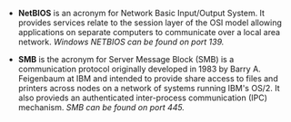  - **NetBIOS** is an acronym for Network Basic Input/Output System. It provides services relate to the session layer of the OSI model allowing applications on separate computers to communicate over a local area network. *Windows NETBIOS can be found on port 139.*

 - **SMB** is the acronym for Server Message Block (SMB) is a communication protocol originally developed in 1983 by Barry A. Feigenbaum at IBM and intended to provide share access to files and printers across nodes on a network of systems running IBM's OS/2. It also provieds an authenticated inter-process communication (IPC) mechanism. *SMB can be found on port 445.*
